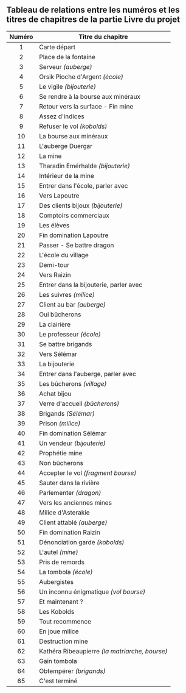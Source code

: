 ## Tableau de relations entre les numéros et les titres de chapitres de la partie Livre du projet

| Numéro | Titre du chapitre                              |
| :----: | ---------------------------------------------- |
|   1    | Carte départ                                   |
|   2    | Place de la fontaine                           |
|   3    | Serveur _(auberge)_                            |
|   4    | Orsik Pioche d'Argent _(école)_                |
|   5    | Le vigile _(bijouterie)_                       |
|   6    | Se rendre à la bourse aux minéraux             |
|   7    | Retour vers la surface - Fin mine              |
|   8    | Assez d'indices                                |
|   9    | Refuser le vol _(kobolds)_                     |
|   10   | La bourse aux minéraux                         |
|   11   | L'auberge Duergar                              |
|   12   | La mine                                        |
|   13   | Tharadin Emérhalde _(bijouterie)_              |
|   14   | Intérieur de la mine                           |
|   15   | Entrer dans l'école, parler avec               |
|   16   | Vers Lapoutre                                  |
|   17   | Des clients bijoux _(bijouterie)_              |
|   18   | Comptoirs commerciaux                          |
|   19   | Les élèves                                     |
|   20   | Fin domination Lapoutre                        |
|   21   | Passer - Se battre dragon                      |
|   22   | L'école du village                             |
|   23   | Demi-tour                                      |
|   24   | Vers Raizin                                    |
|   25   | Entrer dans la bijouterie, parler avec         |
|   26   | Les suivres _(milice)_                         |
|   27   | Client au bar _(auberge)_                      |
|   28   | Oui bûcherons                                  |
|   29   | La clairière                                   |
|   30   | Le professeur _(école)_                        |
|   31   | Se battre brigands                             |
|   32   | Vers Sélémar                                   |
|   33   | La bijouterie                                  |
|   34   | Entrer dans l'auberge, parler avec             |
|   35   | Les bûcherons _(village)_                      |
|   36   | Achat bijou                                    |
|   37   | Verre d'accueil _(bûcherons)_                  |
|   38   | Brigands _(Sélémar)_                           |
|   39   | Prison _(milice)_                              |
|   40   | Fin domination Sélémar                         |
|   41   | Un vendeur _(bijouterie)_                      |
|   42   | Prophétie mine                                 |
|   43   | Non bûcherons                                  |
|   44   | Accepter le vol _(fragment bourse)_            |
|   45   | Sauter dans la rivière                         |
|   46   | Parlementer _(dragon)_                         |
|   47   | Vers les anciennes mines                       |
|   48   | Milice d'Asterakie                             |
|   49   | Client attablé _(auberge)_                     |
|   50   | Fin domination Raizin                          |
|   51   | Dénonciation garde _(kobolds)_                 |
|   52   | L'autel _(mine)_                               |
|   53   | Pris de remords                                |
|   54   | La tombola _(école)_                           |
|   55   | Aubergistes                                    |
|   56   | Un inconnu énigmatique _(vol bourse)_          |
|   57   | Et maintenant ?                                |
|   58   | Les Kobolds                                    |
|   59   | Tout recommence                                |
|   60   | En joue milice                                 |
|   61   | Destruction mine                               |
|   62   | Kathéra Ribeaupierre _(la matriarche, bourse)_ |
|   63   | Gain tombola                                   |
|   64   | Obtempérer _(brigands)_                        |
|   65   | C'est terminé                                  |

